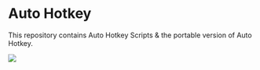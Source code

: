 # Auto Hotkey

This repository contains Auto Hotkey Scripts & the portable version of Auto Hotkey.  

<img src=https://upload.wikimedia.org/wikipedia/commons/thumb/5/5e/Modern_AutoHotkey_Logo_%28no_text%29.svg/1200px-Modern_AutoHotkey_Logo_%28no_text%29.svg.png>
